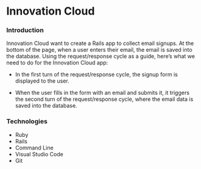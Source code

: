 # Innovation Cloud

### Introduction
Innovation Cloud want to create a Rails app to collect email signups. At the bottom of the page, when a user enters their email, the email is saved into the database.
Using the request/response cycle as a guide, here’s what we need to do for the Innovation Cloud app:

- In the first turn of the request/response cycle, the signup form is displayed to the user.

- When the user fills in the form with an email and submits it, it triggers the second turn of the request/response cycle, where the email data is saved into the database.

### Technologies
- Ruby
- Rails
- Command Line
- Visual Studio Code
- Git 
